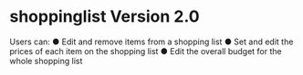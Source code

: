 # shoppinglist Version 2.0

Users can:
● Edit and remove items from a shopping list
● Set and edit the prices of each item on the shopping list
● Edit the overall budget for the whole shopping list
